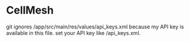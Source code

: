 # CellMesh

git ignores /app/src/main/res/values/api_keys.xml because my API key is available in this file.
set your API key like /api_keys.xml.
